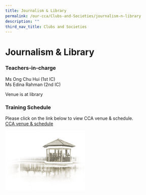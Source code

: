 ```yaml
---
title: Journalism & Library
permalink: /our-cca/Clubs-and-Societies/journalism-n-library
description: ""
third_nav_title: Clubs and Societies
---
```

# Journalism & Library

### Teachers-in-charge

Ms Ong Chu Hui (1st IC)   
Ms Edina Rahman (2nd IC)

  

Venue is at library

### Training Schedule
Please click on the link below to view CCA venue & schedule.   
[CCA venue & schedule](https://chungchenghighyishun-moe-edu-sg-admin.cwp.sg/useful-links/parents/cca-venue-n-schedule)

<img src="/images/pavilion.png" 
     style="width:50%">